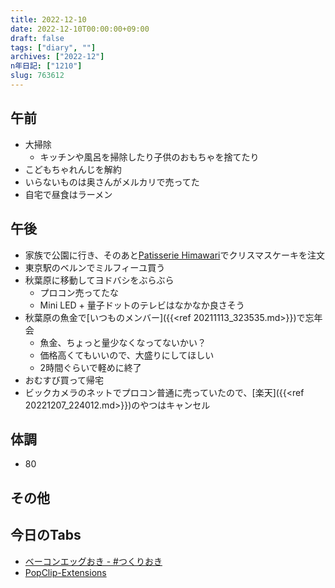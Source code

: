 ```yaml
---
title: 2022-12-10
date: 2022-12-10T00:00:00+09:00
draft: false
tags: ["diary", ""]
archives: ["2022-12"]
n年日記: ["1210"]
slug: 763612
---
```

## 午前
- 大掃除
  - キッチンや風呂を掃除したり子供のおもちゃを捨てたり
- こどもちゃれんじを解約
- いらないものは奥さんがメルカリで売ってた
- 自宅で昼食はラーメン
## 午後
- 家族で公園に行き、そのあと[Patisserie Himawari](https://www.patisserie-himawari.jp/)でクリスマスケーキを注文
- 東京駅のベルンでミルフィーユ買う
- 秋葉原に移動してヨドバシをぶらぶら
  - プロコン売ってたな
  - Mini LED + 量子ドットのテレビはなかなか良さそう
- 秋葉原の魚金で[いつものメンバー]({{<ref 20211113_323535.md>}})で忘年会
  - 魚金、ちょっと量少なくなってないかい？
  - 価格高くてもいいので、大盛りにしてほしい
  - 2時間ぐらいで軽めに終了
- おむすび買って帰宅
- ビックカメラのネットでプロコン普通に売っていたので、[楽天]({{<ref 20221207_224012.md>}})のやつはキャンセル
## 体調
- 80
## その他
## 今日のTabs
- [ベーコンエッグおき - #つくりおき](https://tsukurioki.hatenablog.com/entry/2022/12/08/162641)
- [PopClip-Extensions](https://github.com/pilotmoon/PopClip-Extensions)